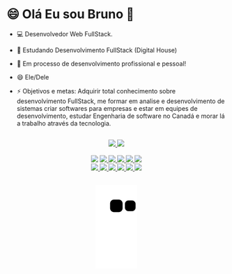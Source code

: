 <h1> 😄 Olá Eu sou Bruno 👋</h1>

- 💻 Desenvolvedor Web FullStack.
     
- 📔 Estudando Desenvolvimento FullStack (Digital House)
- 💬 Em processo de desenvolvimento profissional e pessoal!
- 😄 Ele/Dele
- ⚡ Objetivos e metas: Adquirir total conhecimento sobre desenvolvimento FullStack, me formar em analise e desenvolvimento de sistemas criar softwares para empresas e estar em equipes de desenvolvimento, estudar Engenharia de software no Canadá e morar lá a trabalho através da tecnologia.

##

<div align="center">
  <a href="https://github.com/bchavs12">
  <img height="150em" src="https://github-readme-stats.vercel.app/api?username=bchavs12&show_icons=true&theme=dracula&include_all_commits=true&count_private=true"/>
  <img height="150em" src="https://github-readme-stats.vercel.app/api/top-langs/?username=bchavs12&layout=compact&langs_count=7&theme=dracula"/>
</div>

<br>

<div align="center"> 
  <a href="" target="_blank"><img src="https://img.shields.io/badge/Slack-4A154B?style=for-the-badge&logo=slack&logoColor=white" target="_blank"></a>
  <a href="https://www.linkedin.com/in/bchavs12/" target="_blank"><img src="https://img.shields.io/badge/LinkedIn-0077B5?style=for-the-badge&logo=linkedin&logoColor=white"</a>
  <a href="https://www.codewars.com/users/bchavs12" target="_blank"><img src="https://img.shields.io/badge/Codewars-B1361E?style=for-the-badge&logo=Codewars&logoColor=white" </a>
  <a href="https://mail.google.com/mail/u/0/#inbox" target="_blank"><img src="https://img.shields.io/badge/Gmail-D14836?style=for-the-badge&logo=gmail&logoColor=white"</a>
  <a href="https://bchavs12.github.io/Portfolio/" target="_blank"><img src="https://img.shields.io/badge/website-000000?style=for-the-badge&logo=About.me&logoColor=white"</a>
  <a href="https://discord.com/channels/@me"><img src="https://img.shields.io/badge/Discord-7289DA?style=for-the-badge&logo=discord&logoColor=white"</a> 
  
  <br>
     
  <img src="https://img.shields.io/badge/HTML5-E34F26?style=for-the-badge&logo=html5&logoColor=white"> 
  <img src="https://img.shields.io/badge/CSS3-1572B6?style=for-the-badge&logo=css3&logoColor=white"> 
  <img src="https://img.shields.io/badge/JavaScript-323330?style=for-the-badge&logo=javascript&logoColor=F7DF1E"> 
  <img src="https://img.shields.io/badge/Node.js-43853D?style=for-the-badge&logo=node.js&logoColor=white"> 
  <img src="https://img.shields.io/badge/MySQL-005C84?style=for-the-badge&logo=mysql&logoColor=white">
  <img src="https://img.shields.io/badge/GIT-E44C30?style=for-the-badge&logo=git&logoColor=white">
  
 ##    
     
  ![Snake animation](https://github.com/rafaballerini/rafaballerini/blob/output/github-contribution-grid-snake.svg)
  
</div>
